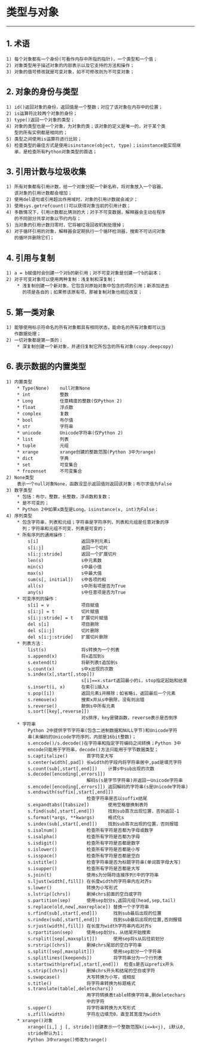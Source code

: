 # **类型与对象**
***

## **1. 术语**
    1) 每个对象都有一个身份(可看作内存中所指的指针)，一个类型和一个值；
    2) 对象类型用于描述对象的内部表示以及它支持的方法和操作；
    3) 对象的值可修改就是可变对象，如不可修改则为不可变对象；

## **2. 对象的身份与类型**
    1) id()返回对象的身份，返回值是一个整数；对应了该对象在内存中的位置；
    2) is运算符比较两个对象的身份；
    3) type()返回一个对象的类型；
    4) 对象的类型也是一个对象，为对象的类；该对象的定义是唯一的，对于某个类
       型的所有实例都是相同的；
    5) 类型之间使用is运算符进行比较；
    6) 检查类型的最佳方式是使用isinstance(object, type)；isinstance能实现继
       承，是检查所有Python对象类型的首选；

## **3. 引用计数与垃圾收集**
    1) 所有对象都有引用计数，给一个对象分配一个新名称，将对象放入一个容器，
       该对象的引用计数都会增加；
    2) 使用del语句或引用超出作用域时，对象的引用计数就会减少；
    3) 使用sys.getrefcount()可以获得对象当前的引用计数；
    4) 多数情况下，引用计数都比猜测的大；对于不可变数据，解释器会主动在程序
       的不同部分共享对象以节约内存；
    5) 当对象的引用计数归零时，它将被垃圾回收机制处理掉；
    6) 对于循环引用的对象，解释器会定期执行一个循环检测器，搜索不可访问对象
       的循环并删除它们；

## **4. 引用与复制**
    1) a = b赋值时会创建一个对b的新引用；对不可变对象是创建一个b的副本；
    2) 对于可变对象可以使用两种复制：浅复制和深复制；
        * 浅复制创建一个新对象，它包含对原始对象中包含的项的引用；新添加进去
          的项是各自的；如果修该原有项，那被复制对象也相应改变；

## **5. 第一类对象**
    1) 能够使用标示符命名的所有对象都具有相同状态，能命名的所有对象都可以当
       作数据处理；
    2) 一切对象都是第一类的；
        * 深复制创建一个新对象，并递归复制它所包含的所有对象(copy.deepcopy)

## **6. 表示数据的内置类型**
    1) 内置类型
        * Type(None)    null对象None
        * int           整数
        * Long          任意精度的整数(仅Python 2)
        * float         浮点数
        * complex       复数
        * bool          布尔值
        * str           字符串
        * unicode       Unicode字符串(仅Python 2)
        * list          列表
        * tuple         元组
        * xrange        xrange创建的整数范围(Python 3中为range)
        * dict          字典
        * set           可变集合
        * frozenset     不可变集合
    2) None类型
        表示一个null对象None，函数没显示返回值则返回该对象；布尔求值为False
    3) 数字类型
        * 包括：布尔，整数，长整数，浮点数和复数；
        * 是不可变的；
        * Python 2中如果x类型是Long，isinstance(x, int)为False；
    4) 序列类型
        * 包含字符串，列表和元组；字符串是字符序列，列表和元组是任意对象的序
          列；字符串和元组不可变，列表是可变的；
        * 所有序列的通用操作：
            s[i]                返回序列元素i
            s[i:j]              返回一个切片
            s[i:j:stride]       返回一个扩展切片
            len(s)              s中元素数
            min(s)              s中最小值
            max(s)              s中最大值
            sum(s[, initial])   s中各项的和
            all(s)              s中所有项是否为True
            any(s)              s中任意项是否为True
        * 可变序列的操作：
            s[i] = v            项目赋值
            s[i:j] = t          切片赋值
            s[i:j:stride] = t   扩展切片赋值
            del s[i]            项目删除
            del s[i:j]          切片删除
            del s[i:j:stride]   扩展切片删除
        * 列表方法：
            list(s)             将s转换为一个列表
            s.append(x)         将x追加到s
            s.extend(t)         将新列表t追加到s
            s.count(x)          s中x出现的次数
            s.index(x[,start[,stop]])
                                s[i]==x.start返回最小的i，stop指定起始和结束
            s.insert(i, x)      在索引i插入x
            s.pop([i])          返回元素i并移除；如省略i，返回最后一个元素
            s.remove(x)         搜索x并从s中删除，没有则出错
            s.reverse()         颠倒s中所有元素
            s.sort([key[,reverse]])
                                对s排序，key是键函数，reverse表示是否倒序
        * 字符串
            Python 2中提供字节字符串(包含二进制数据和NULL字节)和Unicode字符
            串(未编码的Unicode字符序列，内部是16bit整数)；
            s.encode()/s.decode()在字符串和指定字符编码之间转换；Python 3中
            encode只能用于字符串，decode()方法只能用于字节数据类型；
            s.captitalize()       首字符变大写
            s.center(width[,pad]) 长width的字段内将字符串居中,pad是填充字符
            s.count(sub[,start[,end]])    计算s中sub出现的次数
            s.decode([encoding[,errors]]) 
                                  解码s(s是字节字符串)并返回一Unicode字符串
            s.encode([encoding[,errors]]) 返回解码的字符串(s是Unicode字符串)
            s.endswith(suffix[,start[,end]])
                                  检查字符串是否以suffix结尾
            s.expandtabs([tabsize])       使用空格替换制表符
            s.find(sub[,start[,end]])     找到sub首次出现位置，否则返回-1
            s.format(*args, **kwargs)     格式化s
            s.index(sub[,start[,end]])    找到sub首次出现的位置，否则报错
            s.isalnum()           检查所有字符是否都为字母或数字
            s.isalpha()           检查所有字符是否都为字母
            s.isdigit()           检查所有字符是否都是数字
            s.islower()           检查所有字符是否都是小写
            s.isspace()           检查所有字符是否都是空白
            s.istitle()           检查字符串是否为标题字符串(单词首字母大写)
            s.isupper()           检查所有字符是否都是大写
            s.join(t)             使用s为分隔符连接序列t中的字符串
            s.ljust(width[,fill]) 在长度width的字符串内左对齐s
            s.lower()             转换为小写形式
            s.lstrip([chrs])      删掉chrs前面的空白或字符
            s.partition(sep)      使用sep划分s,返回元组(head,sep,tail)
            s.replace(old,new[,maxreplace]) 替换一个子字符串
            s.rfind(sub[,start[,end]])      找到sub最后出现的位置
            s.rindex(sub[,start[,end]])     找到sub最后出现的位置,否则报错
            s.rjust(width[,fill]) 在长度为width字符串内右对齐s
            s.rpartition(sep)     使用sep划分s，从结尾开始搜索
            s.rsplit([sep[,maxsplit]])      使用sep将s从后往前划分
            s.rstrip([chrs])      删掉chrs尾部的空白字符串
            s.split([sep[,maxsplit]])       使用sep划分一个字符串
            s.splitlines([keepends])        将字符串分为一个行列表
            s.startswith(prefix[,start[,end]])  检查s是否以prefix开头
            s.strip([chrs])       删掉chrs开头和结尾的空白或字符
            s.swapcase()          大写转换为小写，或相反
            s.title()             将字符串转换为标题格式
            s.translate(table[,deletechars])
                                  用字符转换表table转换字符串,删deletechars
                                  中的字符
            s.upper()             将字符串转换为大写形式
            s.zfill(width)        字符左边填充0，直至其宽度为width
        * xrange()对象
            xrange([i,] j [, stride])创建表示一个整数范围k(i<=k<j), i默认0,
            stride默认为1；
            Python 3中xrange()修改为range()
